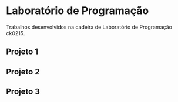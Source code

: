 # Laboratório de Programação

Trabalhos desenvolvidos na cadeira de Laboratório de Programação ck0215.

## Projeto 1

## Projeto 2

## Projeto 3
